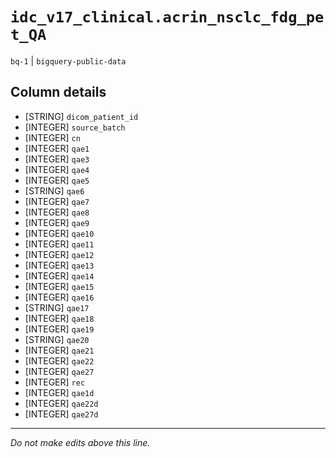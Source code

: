 # `idc_v17_clinical.acrin_nsclc_fdg_pet_QA`
`bq-1` | `bigquery-public-data`

## Column details
* [STRING]    `dicom_patient_id`
* [INTEGER]   `source_batch`
* [INTEGER]   `cn`
* [INTEGER]   `qae1`
* [INTEGER]   `qae3`
* [INTEGER]   `qae4`
* [INTEGER]   `qae5`
* [STRING]    `qae6`
* [INTEGER]   `qae7`
* [INTEGER]   `qae8`
* [INTEGER]   `qae9`
* [INTEGER]   `qae10`
* [INTEGER]   `qae11`
* [INTEGER]   `qae12`
* [INTEGER]   `qae13`
* [INTEGER]   `qae14`
* [INTEGER]   `qae15`
* [INTEGER]   `qae16`
* [STRING]    `qae17`
* [INTEGER]   `qae18`
* [INTEGER]   `qae19`
* [STRING]    `qae20`
* [INTEGER]   `qae21`
* [INTEGER]   `qae22`
* [INTEGER]   `qae27`
* [INTEGER]   `rec`
* [INTEGER]   `qae1d`
* [INTEGER]   `qae22d`
* [INTEGER]   `qae27d`

-------------------------------------------------------------------------------
*Do not make edits above this line.*
